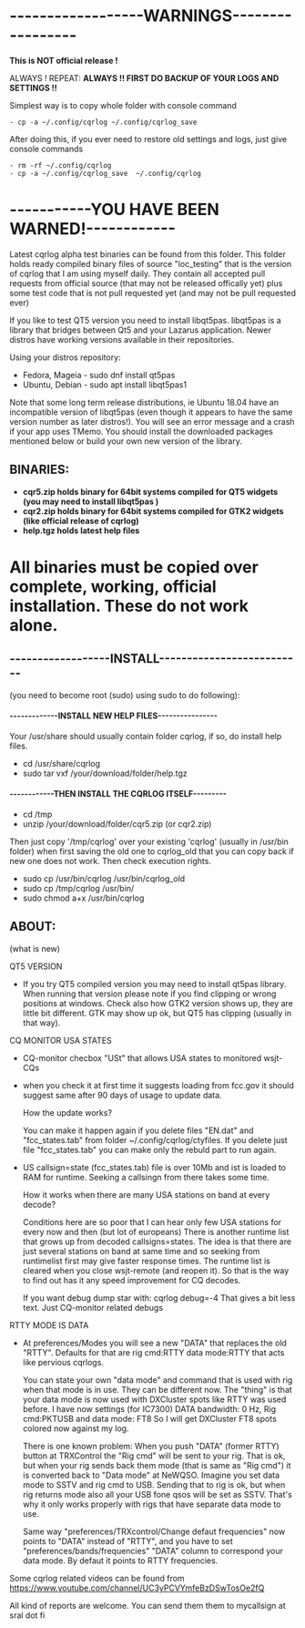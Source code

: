 ------------------WARNINGS-----------------
===========================================
   
**This is NOT official release !**

   ALWAYS !
   REPEAT: **ALWAYS !!  FIRST DO BACKUP OF YOUR LOGS AND SETTINGS !!**
   
   Simplest way is to copy whole folder with console command
   
    - cp -a ~/.config/cqrlog ~/.config/cqrlog_save

   After doing this, if you ever need to restore old settings and logs, just give console commands
   
    - rm -rf ~/.config/cqrlog
    - cp -a ~/.config/cqrlog_save  ~/.config/cqrlog
   
  
-----------YOU HAVE BEEN WARNED!------------
============================================
   
   
Latest cqrlog alpha test binaries can be found from this folder.
This folder holds ready compiled binary files of source "loc_testing" that is the version of cqrlog that I am using myself daily.
They contain all accepted pull requests from official source (that may not be released offically yet) plus some test code that is not pull requested yet (and may not be pull requested ever)


If you like to test QT5 version you need to install libqt5pas.
libqt5pas is a library that bridges between Qt5 and your Lazarus application. 
Newer distros have working versions available in their repositories.

Using your distros repository:
   - Fedora, Mageia - sudo dnf install qt5pas<enter>
   - Ubuntu, Debian - sudo apt install libqt5pas1 <enter>

Note that some long term release distributions, ie Ubuntu 18.04 have an incompatible version of libqt5pas 
(even though it appears to have the same version number as later distros!). 
You will see an error message and a crash if your app uses TMemo. 
You should install the downloaded packages mentioned below or build your own new version of the library.

BINARIES:
---------

  - **cqr5.zip  holds binary for  64bit systems compiled for QT5 widgets (you may need to install libqt5pas )**
  - **cqr2.zip  holds binary for  64bit systems compiled for GTK2 widgets (like official release of cqrlog)**
  - **help.tgz  holds latest help files**


**All binaries must be copied over complete, working, official installation. These do not work alone.**
========================================================================================================



## ------------------INSTALL--------------------------

(you need to become root (sudo) using sudo to do following):

#### -------------INSTALL NEW HELP FILES----------------

Your /usr/share should usually contain folder cqrlog, if so, do install help files.

  - cd /usr/share/cqrlog
  - sudo tar vxf /your/download/folder/help.tgz


#### ------------THEN INSTALL THE CQRLOG ITSELF---------

  - cd /tmp
  - unzip /your/download/folder/cqr5.zip  (or cqr2.zip)


Then just copy '/tmp/cqrlog'  over your existing 'cqrlog' (usually in /usr/bin folder)
when first saving the old one to cqrlog_old that you can copy back if new one does not work.
Then check execution rights.

 - sudo cp /usr/bin/cqrlog /usr/bin/cqrlog_old
 - sudo cp /tmp/cqrlog /usr/bin/
 - sudo chmod a+x /usr/bin/cqrlog

## ABOUT:
 (what is new)

QT5 VERSION

  - If you try QT5 compiled version you may need to install qt5pas library. When running that
    version please note if you find clipping or wrong positions at windows.
    Check also how GTK2 version shows up, they are little bit different. GTK may show up ok, but QT5 has
    clipping (usually in that way).
   
CQ MONITOR USA STATES

  - CQ-monitor checbox "USt" that allows USA states to monitored wsjt-CQs

  - when you check it at first time it suggests loading from fcc.gov it should
    suggest same after 90 days of usage to update data.

    How the update works? 

    You can make it happen again if you delete files
    "EN.dat" and "fcc_states.tab" from folder ~/.config/cqrlog/ctyfiles.
    If you delete just file "fcc_states.tab" you can make only the rebuld part to run again.

  - US callsign=state (fcc_states.tab) file is over 10Mb and ist is loaded to RAM for runtime.
    Seeking a callsingn from there takes some time.

    How it works when there are many USA stations on band at every decode?

    Conditions here are so poor that I can hear only few USA stations for every now and then (but lot of europeans)
    There is another runtime list that grows up from decoded callsigns=states. The idea is that there are just
    several stations on band at same time and so seeking from runtimelist first may give faster response times.
    The runtime list is cleared when you close wsjt-remote (and reopen it). 
    So that is the way to find out has it any speed improvement for CQ decodes.

    If you want debug dump star with:
    cqrlog debug=-4
    That gives a bit less text. Just CQ-monitor related debugs

RTTY MODE IS DATA

  - At preferences/Modes you will see a new "DATA" that replaces the old "RTTY". Defaults for that are
    rig cmd:RTTY data mode:RTTY that acts like pervious cqrlogs.
    
    You can state your own "data mode" and command that is used with rig when that mode is in use.
    They can be different now. The "thing" is that your data mode is now used with DXCluster spots
    like RTTY was used before.
    I have now settings (for IC7300) DATA bandwidth: 0 Hz, Rig cmd:PKTUSB and data mode: FT8
    So I will get DXCluster FT8 spots colored now against my log.

    There is one known problem: 
    When you push "DATA" (former RTTY) button at TRXControl the "Rig cmd" will be sent to your rig.
    That is ok, but when your rig sends back them mode (that is same as "Rig cmd") it is converted
    back to "Data mode" at NeWQSO.
    Imagine you set data mode to SSTV and rig cmd to USB. Sending that to rig is ok, but when rig
    returns mode also all your USB fone qsos will be set as SSTV.
    That's why it only works properly with rigs that have separate data mode to use.

    Same way "preferences/TRXcontrol/Change defaut frequencies" now points to "DATA" instead of "RTTY",
    and you have to set "preferences/bands/frequencies" "DATA" column to correspond your data mode.
    By defaut it points to RTTY frequencies.


Some cqrlog related videos can be found from  https://www.youtube.com/channel/UC3yPCVYmfeBzDSwTosOe2fQ

All kind of reports are welcome. You can send them them to mycallsign at sral dot fi

     

